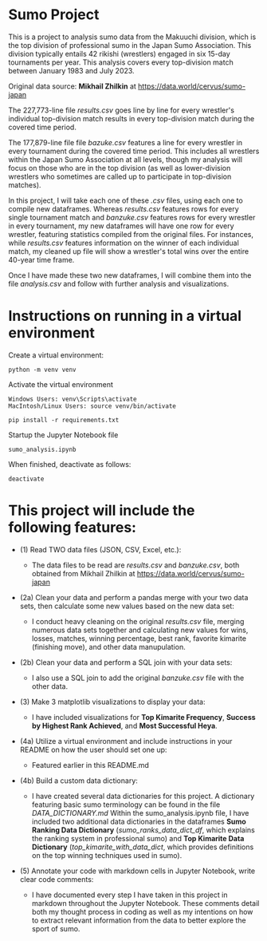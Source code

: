# Sumo Project

This is a project to analysis sumo data from the Makuuchi division, which is the top division of professional sumo in the Japan Sumo Association. This division typically entails 42 rikishi (wrestlers) engaged in six 15-day tournaments per year. This analysis covers every top-division match between January 1983 and July 2023.

Original data source: **Mikhail Zhilkin** at https://data.world/cervus/sumo-japan

The 227,773-line file *results.csv* goes line by line for every wrestler's individual top-division match results in every top-division match during the covered time period.

The 177,879-line file file *bazuke.csv* features a line for every wrestler in every tournament during the covered time period. This includes all wrestlers within the Japan Sumo Association at all levels, though my analysis will focus on those who are in the top division (as well as lower-division wrestlers who sometimes are called up to participate in top-division matches).

In this project, I will take each one of these *.csv* files, using each one to compile new dataframes. Whereas *results.csv* features rows for every single tournament match and *banzuke.csv* features rows for every wrestler in every tournament, my new dataframes will have one row for every wrestler, featuring statistics compiled from the original files. For instances, while *results.csv* features information on the winner of each individual match, my cleaned up file will show a wrestler's total wins over the entire 40-year time frame.

Once I have made these two new dataframes, I will combine them into the file *analysis.csv* and follow with further analysis and visualizations.



# Instructions on running in a virtual environment

Create a virtual environment:

    python -m venv venv

Activate the virtual environment 
    
    Windows Users: venv\Scripts\activate
    MacIntosh/Linux Users: source venv/bin/activate

    pip install -r requirements.txt

Startup the Jupyter Notebook file

    sumo_analysis.ipynb

When finished, deactivate as follows:

    deactivate


# This project will include the following features:

* (1) Read TWO data files (JSON, CSV, Excel, etc.):
    
    * The data files to be read are *results.csv* and *banzuke.csv*, both obtained from Mikhail Zhilkin at https://data.world/cervus/sumo-japan

* (2a) Clean your data and perform a pandas merge with your two data sets, then calculate some new values based on the new data set:
    
    * I conduct heavy cleaning on the original *results.csv* file, merging numerous data sets together and calculating new values for wins, losses, matches, winning percentage, best rank, favorite kimarite (finishing move), and other data manupulation.

* (2b) Clean your data and perform a SQL join with your data sets:
    
    * I also use a SQL join to add the original *banzuke.csv* file with the other data.

* (3) Make 3 matplotlib visualizations to display your data:
    
    * I have included visualizations for **Top Kimarite Frequency**, **Success by Highest Rank Achieved**, and **Most Successful Heya**.

* (4a) Utilize a virtual environment and include instructions in your README on how the user should set one up:
    
    * Featured earlier in this README.md

* (4b) Build a custom data dictionary:
    
    * I have created several data dictionaries for this project. A dictionary featuring basic sumo terminology can be found in the file *DATA_DICTIONARY.md*
    Within the sumo_analysis.ipynb file, I have included two additional data dictionaries in the dataframes **Sumo Ranking Data Dictionary** (*sumo_ranks_data_dict_df*, which explains the ranking system in professional sumo) and **Top Kimarite Data Dictionary** (*top_kimarite_with_data_dict*, which provides definitions on the top winning techniques used in sumo).

* (5) Annotate your code with markdown cells in Jupyter Notebook, write clear code comments:
    
    * I have documented every step I have taken in this project in markdown throughout the Jupyter Notebook. These comments detail both my thought process in coding as well as my intentions on how to extract relevant information from the data to better explore the sport of sumo.